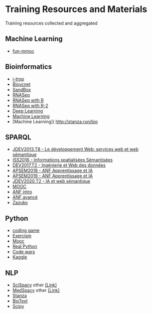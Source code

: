# Training Resources and Materials
Training resources collected and aggregated 

## Machine Learning
* [fun-mmoc](fun-mooc.fr/en/courses/machine-learning-python-scikit-learn)

## Bioinformatics
* [i-trop](https://bioinfo.ird.fr/index.php/trainings-fr)
* [Biovcnet](https://github.com/orgs/biovcnet/repositories)
* [SandBox](https://sandbox.bio/)
* [RNASeq](https://hbctraining.github.io/Intro-to-rnaseq-hpc-O2/lessons/05_counting_reads.html)
* [RNASeq with R](https://bioinformatics-core-shared-training.github.io/cruk-summer-school-2018/RNASeq2018/html/06_Gene_set_testing.nb.html)
* [RNASeq with R-2](https://bioconductor.org/packages/release/workflows/vignettes/RnaSeqGeneEdgeRQL/inst/doc/edgeRQL.html)
* [Deep Learning](https://github.com/hussius/deeplearning-biology)
* [Machine Learning](http://scikit-bio.org)
* [Machine Learning](
http://stanza.run/bio

## SPARQL
* [JDEV2013.T8 - Le développement Web: services web et web sémantique](https://devlog.cnrs.fr/jdev2013/T8)
* [ISS2016 - Informations spatialisées Sémantisées](https://devlog.cnrs.fr/iss2016)
* [DEV2017.T2 - Ingénierie et Web des données](https://devlog.cnrs.fr/jdev2017/t2)
* [APSEM2018  - ANF  Apprentissage et IA](https://devlog.cnrs.fr/apsem2018)
* [APSEM2019 - ANF Apprentissage et IA](https://devlog.cnrs.fr/apsem2019)
* [JDEV2020.T2 - IA et web sémantique](https://devlog.cnrs.fr/jdev2020/t2)
* [MOOC](https://www.fun-mooc.fr/fr/cours/web-semantique-et-web-de-donnees)
* [ANF intro](https://rbdd.cnrs.fr/spip.php?article337)
* [ANF avancé](https://rbdd.cnrs.fr/spip.php?article355)
* [Zazuko](https://zazuko.com/get-started/sparql-query)

## Python
* [coding game](https://www.codingame.com/start)
* [Exercism](https://exercism.org)
* [Mooc](https://www.fun-mooc.fr/fr/cours/python-3-des-fondamentaux-aux-concepts-avances-du-langage)
* [Real Python](https://realpython.com/)
* [Code wars](https://www.codewars.com/dashboard)
* [Kaggle]( https://www.kaggle.com/learn)

## NLP
* [SciSpacy](https://allenai.github.io/scispacy) other [[Link]](https://scispacy.apps.allenai.org)
* [MedSpacy](https://github.com/medspacy/medspacy) other [[Link]](https://github.com/NLPatVCU/medaCy)
* [Stanza](http://stanza.run/bio)
* [BioText](https://pypi.org/project/biotext)
* [Scipy](https://scipy.org)
